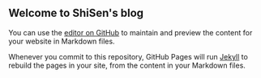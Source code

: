 ## Welcome to ShiSen's blog

You can use the [editor on GitHub](https://github.com/hub-sen/hub-sen.github.io/edit/master/README.md) to maintain and preview the content for your website in Markdown files.

Whenever you commit to this repository, GitHub Pages will run [Jekyll](https://jekyllrb.com/) to rebuild the pages in your site, from the content in your Markdown files.

